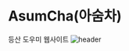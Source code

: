 # AsumCha(아숨차)

등산 도우미 웹사이트
![header](https://AsumCha.vercel.app/api?type=wave&color=auto&height=300&section=header&text=capsule%20render&fontSize=90)
